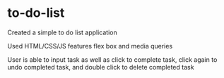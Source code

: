# to-do-list
 
 Created a simple to do list application 

 Used HTML/CSS/JS features flex box and media queries

 User is able to input task as well as click to complete task, click again to undo completed task, and double click to delete completed task 
